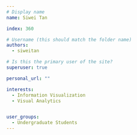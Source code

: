 ```yaml
---
# Display name
name: Siwei Tan

index: 360

# Username (this should match the folder name)
authors:
  - siweitan

# Is this the primary user of the site?
superuser: true

personal_url: ""

interests:
  - Information Visualization
  - Visual Analytics


user_groups:
  - Undergraduate Students
---
```

